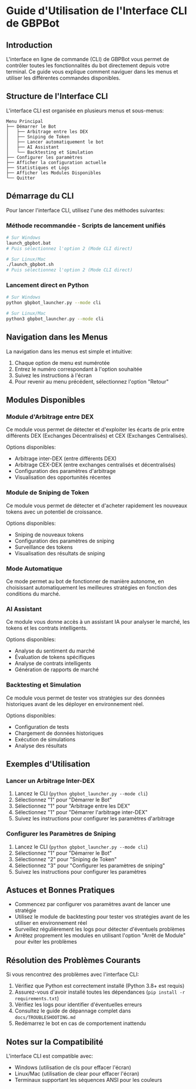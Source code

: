 # Guide d'Utilisation de l'Interface CLI de GBPBot

## Introduction

L'interface en ligne de commande (CLI) de GBPBot vous permet de contrôler toutes les fonctionnalités du bot directement depuis votre terminal. Ce guide vous explique comment naviguer dans les menus et utiliser les différentes commandes disponibles.

## Structure de l'Interface CLI

L'interface CLI est organisée en plusieurs menus et sous-menus:

```
Menu Principal
├── Démarrer le Bot
│   ├── Arbitrage entre les DEX
│   ├── Sniping de Token
│   ├── Lancer automatiquement le bot
│   ├── AI Assistant
│   └── Backtesting et Simulation
├── Configurer les paramètres
├── Afficher la configuration actuelle
├── Statistiques et Logs
├── Afficher les Modules Disponibles
└── Quitter
```

## Démarrage du CLI

Pour lancer l'interface CLI, utilisez l'une des méthodes suivantes:

### Méthode recommandée - Scripts de lancement unifiés

```bash
# Sur Windows
launch_gbpbot.bat
# Puis sélectionnez l'option 2 (Mode CLI direct)

# Sur Linux/Mac
./launch_gbpbot.sh
# Puis sélectionnez l'option 2 (Mode CLI direct)
```

### Lancement direct en Python

```bash
# Sur Windows
python gbpbot_launcher.py --mode cli

# Sur Linux/Mac
python3 gbpbot_launcher.py --mode cli
```

## Navigation dans les Menus

La navigation dans les menus est simple et intuitive:

1. Chaque option de menu est numérotée
2. Entrez le numéro correspondant à l'option souhaitée
3. Suivez les instructions à l'écran
4. Pour revenir au menu précédent, sélectionnez l'option "Retour"

## Modules Disponibles

### Module d'Arbitrage entre DEX

Ce module vous permet de détecter et d'exploiter les écarts de prix entre différents DEX (Exchanges Décentralisés) et CEX (Exchanges Centralisés).

Options disponibles:
- Arbitrage inter-DEX (entre différents DEX)
- Arbitrage CEX-DEX (entre exchanges centralisés et décentralisés)
- Configuration des paramètres d'arbitrage
- Visualisation des opportunités récentes

### Module de Sniping de Token

Ce module vous permet de détecter et d'acheter rapidement les nouveaux tokens avec un potentiel de croissance.

Options disponibles:
- Sniping de nouveaux tokens
- Configuration des paramètres de sniping
- Surveillance des tokens
- Visualisation des résultats de sniping

### Mode Automatique

Ce mode permet au bot de fonctionner de manière autonome, en choisissant automatiquement les meilleures stratégies en fonction des conditions du marché.

### AI Assistant

Ce module vous donne accès à un assistant IA pour analyser le marché, les tokens et les contrats intelligents.

Options disponibles:
- Analyse du sentiment du marché
- Évaluation de tokens spécifiques
- Analyse de contrats intelligents
- Génération de rapports de marché

### Backtesting et Simulation

Ce module vous permet de tester vos stratégies sur des données historiques avant de les déployer en environnement réel.

Options disponibles:
- Configuration de tests
- Chargement de données historiques
- Exécution de simulations
- Analyse des résultats

## Exemples d'Utilisation

### Lancer un Arbitrage Inter-DEX

1. Lancez le CLI (`python gbpbot_launcher.py --mode cli`)
2. Sélectionnez "1" pour "Démarrer le Bot"
3. Sélectionnez "1" pour "Arbitrage entre les DEX"
4. Sélectionnez "1" pour "Démarrer l'arbitrage inter-DEX"
5. Suivez les instructions pour configurer les paramètres d'arbitrage

### Configurer les Paramètres de Sniping

1. Lancez le CLI (`python gbpbot_launcher.py --mode cli`)
2. Sélectionnez "1" pour "Démarrer le Bot"
3. Sélectionnez "2" pour "Sniping de Token"
4. Sélectionnez "3" pour "Configurer les paramètres de sniping"
5. Suivez les instructions pour configurer les paramètres

## Astuces et Bonnes Pratiques

- Commencez par configurer vos paramètres avant de lancer une stratégie
- Utilisez le module de backtesting pour tester vos stratégies avant de les utiliser en environnement réel
- Surveillez régulièrement les logs pour détecter d'éventuels problèmes
- Arrêtez proprement les modules en utilisant l'option "Arrêt de Module" pour éviter les problèmes

## Résolution des Problèmes Courants

Si vous rencontrez des problèmes avec l'interface CLI:

1. Vérifiez que Python est correctement installé (Python 3.8+ est requis)
2. Assurez-vous d'avoir installé toutes les dépendances (`pip install -r requirements.txt`)
3. Vérifiez les logs pour identifier d'éventuelles erreurs
4. Consultez le guide de dépannage complet dans `docs/TROUBLESHOOTING.md`
5. Redémarrez le bot en cas de comportement inattendu

## Notes sur la Compatibilité

L'interface CLI est compatible avec:
- Windows (utilisation de cls pour effacer l'écran)
- Linux/Mac (utilisation de clear pour effacer l'écran)
- Terminaux supportant les séquences ANSI pour les couleurs 